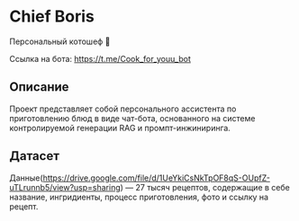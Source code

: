 # Chief Boris
Персональный котошеф :paw_prints:

Ссылка на бота: https://t.me/Cook_for_youu_bot 

## Описание
Проект представляет собой персонального ассистента по приготовлению блюд в виде чат-бота, основанного на системе контролируемой генерации RAG и промпт-инжиниринга.

## Датасет
Данные(https://drive.google.com/file/d/1UeYkiCsNkTpOF8qS-OUpfZ-uTLrunnb5/view?usp=sharing) — 27 тысяч рецептов, содержащие в себе название, ингридиенты, процесс приготовления, фото и ссылку на рецепт. 
